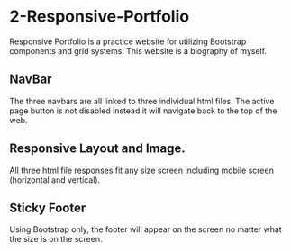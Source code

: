 # 2-Responsive-Portfolio

Responsive Portfolio is a practice website for utilizing Bootstrap components and grid systems. This website is a biography of myself. 

## NavBar

The three navbars are all linked to three individual html files.  The active page button is not disabled instead it will navigate back to the top of the web.  

## Responsive Layout and Image.

All three html file responses fit any size screen including mobile screen (horizontal and vertical). 

## Sticky Footer

Using Bootstrap only, the footer will appear on the screen no matter what the size is on the screen. 




